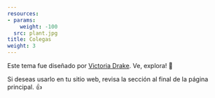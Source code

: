```yaml
---
resources:
- params:
    weight: -100
  src: plant.jpg
title: Colegas
weight: 3
---
```

Este tema fue diseñado por [Victoria Drake](https://victoria.dev). Ve, explora! 💪

Si deseas usarlo en tu sitio web, revisa la sección al final de la página principal. 👍
